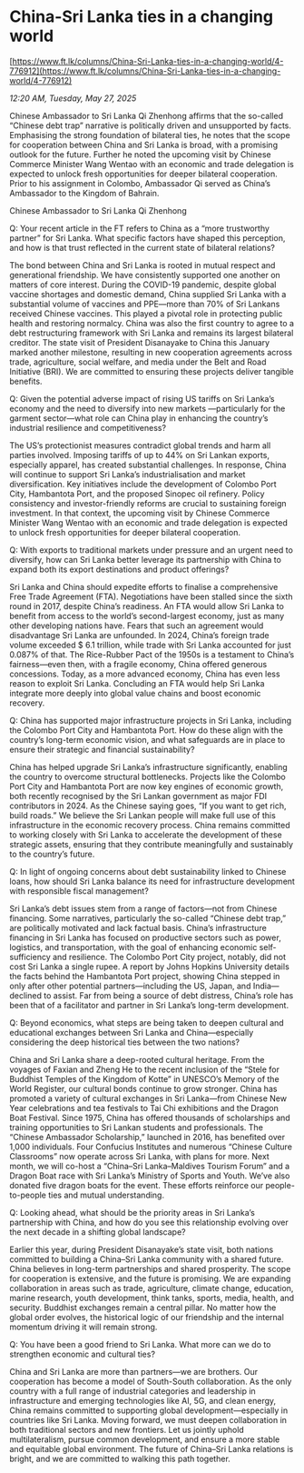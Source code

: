 # China-Sri Lanka ties in a changing world

[https://www.ft.lk/columns/China-Sri-Lanka-ties-in-a-changing-world/4-776912](https://www.ft.lk/columns/China-Sri-Lanka-ties-in-a-changing-world/4-776912)

*12:20 AM, Tuesday, May 27, 2025*

Chinese Ambassador to Sri Lanka Qi Zhenhong affirms that the so-called “Chinese debt trap” narrative is politically driven and unsupported by facts. Emphasising the strong foundation of bilateral ties, he notes that the scope for cooperation between China and Sri Lanka is broad, with a promising outlook for the future. Further he noted the upcoming visit by Chinese Commerce Minister Wang Wentao with an economic and trade delegation is expected to unlock fresh opportunities for deeper bilateral cooperation. Prior to his assignment in Colombo, Ambassador Qi served as China’s Ambassador to the Kingdom of Bahrain.

Chinese Ambassador to Sri Lanka Qi Zhenhong

Q: Your recent article in the FT refers to China as a “more trustworthy partner” for Sri Lanka. What specific factors have shaped this perception, and how is that trust reflected in the current state of bilateral relations?

The bond between China and Sri Lanka is rooted in mutual respect and generational friendship. We have consistently supported one another on matters of core interest. During the COVID-19 pandemic, despite global vaccine shortages and domestic demand, China supplied Sri Lanka with a substantial volume of vaccines and PPE—more than 70% of Sri Lankans received Chinese vaccines. This played a pivotal role in protecting public health and restoring normalcy. China was also the first country to agree to a debt restructuring framework with Sri Lanka and remains its largest bilateral creditor. The state visit of President Disanayake to China this January marked another milestone, resulting in new cooperation agreements across trade, agriculture, social welfare, and media under the Belt and Road Initiative (BRI). We are committed to ensuring these projects deliver tangible benefits.

Q: Given the potential adverse impact of rising US tariffs on Sri Lanka’s economy and the need to diversify into new markets —particularly for the garment sector—what role can China play in enhancing the country’s industrial resilience and competitiveness?

The US’s protectionist measures contradict global trends and harm all parties involved. Imposing tariffs of up to 44% on Sri Lankan exports, especially apparel, has created substantial challenges. In response, China will continue to support Sri Lanka’s industrialisation and market diversification. Key initiatives include the development of Colombo Port City, Hambantota Port, and the proposed Sinopec oil refinery. Policy consistency and investor-friendly reforms are crucial to sustaining foreign investment. In that context, the upcoming visit by Chinese Commerce Minister Wang Wentao with an economic and trade delegation is expected to unlock fresh opportunities for deeper bilateral cooperation.

Q: With exports to traditional markets under pressure and an urgent need to diversify, how can Sri Lanka better leverage its partnership with China to expand both its export destinations and product offerings?

Sri Lanka and China should expedite efforts to finalise a comprehensive Free Trade Agreement (FTA). Negotiations have been stalled since the sixth round in 2017, despite China’s readiness. An FTA would allow Sri Lanka to benefit from access to the world’s second-largest economy, just as many other developing nations have. Fears that such an agreement would disadvantage Sri Lanka are unfounded. In 2024, China’s foreign trade volume exceeded $ 6.1 trillion, while trade with Sri Lanka accounted for just 0.087% of that. The Rice-Rubber Pact of the 1950s is a testament to China’s fairness—even then, with a fragile economy, China offered generous concessions. Today, as a more advanced economy, China has even less reason to exploit Sri Lanka. Concluding an FTA would help Sri Lanka integrate more deeply into global value chains and boost economic recovery.

Q: China has supported major infrastructure projects in Sri Lanka, including the Colombo Port City and Hambantota Port. How do these align with the country’s long-term economic vision, and what safeguards are in place to ensure their strategic and financial sustainability?

China has helped upgrade Sri Lanka’s infrastructure significantly, enabling the country to overcome structural bottlenecks. Projects like the Colombo Port City and Hambantota Port are now key engines of economic growth, both recently recognised by the Sri Lankan government as major FDI contributors in 2024. As the Chinese saying goes, “If you want to get rich, build roads.” We believe the Sri Lankan people will make full use of this infrastructure in the economic recovery process. China remains committed to working closely with Sri Lanka to accelerate the development of these strategic assets, ensuring that they contribute meaningfully and sustainably to the country’s future.

Q: In light of ongoing concerns about debt sustainability linked to Chinese loans, how should Sri Lanka balance its need for infrastructure development with responsible fiscal management?

Sri Lanka’s debt issues stem from a range of factors—not from Chinese financing. Some narratives, particularly the so-called “Chinese debt trap,” are politically motivated and lack factual basis. China’s infrastructure financing in Sri Lanka has focused on productive sectors such as power, logistics, and transportation, with the goal of enhancing economic self-sufficiency and resilience. The Colombo Port City project, notably, did not cost Sri Lanka a single rupee. A report by Johns Hopkins University details the facts behind the Hambantota Port project, showing China stepped in only after other potential partners—including the US, Japan, and India—declined to assist. Far from being a source of debt distress, China’s role has been that of a facilitator and partner in Sri Lanka’s long-term development.

Q: Beyond economics, what steps are being taken to deepen cultural and educational exchanges between Sri Lanka and China—especially considering the deep historical ties between the two nations?

China and Sri Lanka share a deep-rooted cultural heritage. From the voyages of Faxian and Zheng He to the recent inclusion of the “Stele for Buddhist Temples of the Kingdom of Kotte” in UNESCO’s Memory of the World Register, our cultural bonds continue to grow stronger. China has promoted a variety of cultural exchanges in Sri Lanka—from Chinese New Year celebrations and tea festivals to Tai Chi exhibitions and the Dragon Boat Festival. Since 1975, China has offered thousands of scholarships and training opportunities to Sri Lankan students and professionals. The “Chinese Ambassador Scholarship,” launched in 2016, has benefited over 1,000 individuals. Four Confucius Institutes and numerous “Chinese Culture Classrooms” now operate across Sri Lanka, with plans for more. Next month, we will co-host a “China–Sri Lanka–Maldives Tourism Forum” and a Dragon Boat race with Sri Lanka’s Ministry of Sports and Youth. We’ve also donated five dragon boats for the event. These efforts reinforce our people-to-people ties and mutual understanding.

Q: Looking ahead, what should be the priority areas in Sri Lanka’s partnership with China, and how do you see this relationship evolving over the next decade in a shifting global landscape?

Earlier this year, during President Disanayake’s state visit, both nations committed to building a China–Sri Lanka community with a shared future. China believes in long-term partnerships and shared prosperity. The scope for cooperation is extensive, and the future is promising. We are expanding collaboration in areas such as trade, agriculture, climate change, education, marine research, youth development, think tanks, sports, media, health, and security. Buddhist exchanges remain a central pillar. No matter how the global order evolves, the historical logic of our friendship and the internal momentum driving it will remain strong.

Q: You have been a good friend to Sri Lanka. What more can we do to strengthen economic and cultural ties?

China and Sri Lanka are more than partners—we are brothers. Our cooperation has become a model of South-South collaboration. As the only country with a full range of industrial categories and leadership in infrastructure and emerging technologies like AI, 5G, and clean energy, China remains committed to supporting global development—especially in countries like Sri Lanka. Moving forward, we must deepen collaboration in both traditional sectors and new frontiers. Let us jointly uphold multilateralism, pursue common development, and ensure a more stable and equitable global environment. The future of China–Sri Lanka relations is bright, and we are committed to walking this path together.

